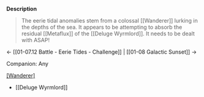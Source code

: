 **Description**
> The eerie tidal anomalies stem from a colossal [[Wanderer]] lurking in the depths of the sea. It appears to be attempting to absorb the residual [[Metaflux]] of the [[Deluge Wyrmlord]]. It needs to be dealt with ASAP!

← [[01-07.12 Battle - Eerie Tides - Challenge]] | [[01-08 Galactic Sunset]] →

Companion: Any

[[Wanderer]](s)
* [[Deluge Wyrmlord]]